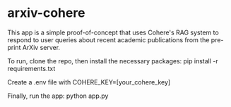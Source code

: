 # arxiv-cohere

This app is a simple proof-of-concept that uses Cohere's RAG system to respond to user queries about recent academic publications from the pre-print ArXiv server.

To run, clone the repo, then install the necessary packages: pip install -r requirements.txt

Create a .env file with COHERE_KEY=[your_cohere_key]

Finally, run the app: python app.py
